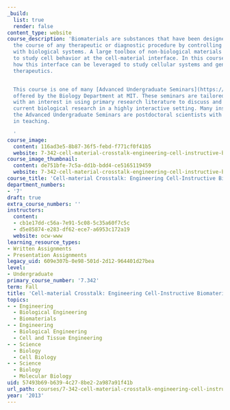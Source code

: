 ```yaml
---
_build:
  list: true
  render: false
content_type: website
course_description: 'Biomaterials are substances that have been designed to direct
  the course of any therapeutic or diagnostic procedure by controlling interactions
  with biological systems. A large toolbox of non-biological materials has been engineered
  to study cell behavior at the cell-material interface. In this course, we will examine
  how this interface can be leveraged to study cellular systems and generate novel
  therapeutics.


  This course is one of many [Advanced Undergraduate Seminars](https://biology.mit.edu/undergraduate/course_listings/advanced_undergraduate_seminars)
  offered by the Biology Department at MIT. These seminars are tailored for students
  with an interest in using primary research literature to discuss and learn about
  current biological research in a highly interactive setting. Many instructors of
  the Advanced Undergraduate Seminars are postdoctoral scientists with a strong interest
  in teaching.

  '
course_image:
  content: 116ad3e5-8b87-36f5-febd-f771cf0f41b5
  website: 7-342-cell-material-crosstalk-engineering-cell-instructive-biomaterials-fall-2013
course_image_thumbnail:
  content: de751bfe-7c5a-dd1b-bdd4-ce5165119459
  website: 7-342-cell-material-crosstalk-engineering-cell-instructive-biomaterials-fall-2013
course_title: 'Cell-material Crosstalk: Engineering Cell-Instructive Biomaterials'
department_numbers:
- '7'
draft: true
extra_course_numbers: ''
instructors:
  content:
  - cb1e17dd-c56a-7e91-5c08-5c35a60f7c5c
  - d5e85874-e283-df62-ece7-a6953c172a19
  website: ocw-www
learning_resource_types:
- Written Assignments
- Presentation Assignments
legacy_uid: 609e307b-0e98-501d-2d12-964401d27bea
level:
- Undergraduate
primary_course_number: '7.342'
term: Fall
title: 'Cell-material Crosstalk: Engineering Cell-Instructive Biomaterials'
topics:
- - Engineering
  - Biological Engineering
  - Biomaterials
- - Engineering
  - Biological Engineering
  - Cell and Tissue Engineering
- - Science
  - Biology
  - Cell Biology
- - Science
  - Biology
  - Molecular Biology
uid: 57493b69-b639-4c27-8be2-2a987a91f41b
url_path: courses/7-342-cell-material-crosstalk-engineering-cell-instructive-biomaterials-fall-2013
year: '2013'
---
```

